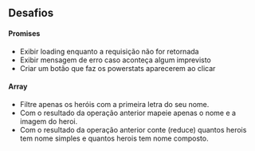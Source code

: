 ## Desafios

#### Promises
  - Exibir loading enquanto a requisição não for retornada
  - Exibir mensagem de erro caso aconteça algum imprevisto
  - Criar um botão que faz os powerstats aparecerem ao clicar

#### Array
  - Filtre apenas os heróis com a primeira letra do seu nome.
  - Com o resultado da operação anterior mapeie apenas o nome e a imagem do heroi.
  - Com o resultado da operação anterior conte (reduce) quantos herois tem nome simples e quantos herois tem nome composto.

